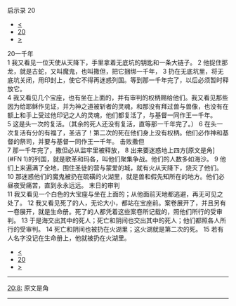 ﻿





 启示录 20




* [<](bible/REV19.md)
* [20](bible/REV.md)
* [>](bible/REV21.md)



 
20一千年  
1 我又看见一位天使从天降下，手里拿着无底坑的钥匙和一条大链子。 
2 他捉住那龙，就是古蛇，又叫魔鬼，也叫撒但，把它捆绑一千年， 
3 扔在无底坑里，将无底坑关闭，用印封上，使它不得再迷惑列国。等到那一千年完了，以后必须暂时释放它。  
4 我又看见几个宝座，也有坐在上面的，并有审判的权柄赐给他们。我又看见那些因为给耶稣作见证，并为神之道被斩者的灵魂，和那没有拜过兽与兽像，也没有在额上和手上受过他印记之人的灵魂，他们都复活了，与基督一同作王一千年。 
5 这是头一次的复活。（其余的死人还没有复活，直等那一千年完了。） 
6 在头一次复活有分的有福了，圣洁了！第二次的死在他们身上没有权柄。他们必作神和基督的祭司，并要与基督一同作王一千年。 击败撒但  
7 那一千年完了，撒但必从监牢里被释放， 
8 出来要迷惑地上四方[原文是角](#FN
1)的列国，就是歌革和玛各，叫他们聚集争战。他们的人数多如海沙。 
9 他们上来遍满了全地，围住圣徒的营与蒙爱的城，就有火从天降下，烧灭了他们。 
10 那迷惑他们的魔鬼被扔在硫磺的火湖里，就是兽和假先知所在的地方。他们必昼夜受痛苦，直到永永远远。 末日的审判  
11 我又看见一个白色的大宝座与坐在上面的；从他面前天地都逃避，再无可见之处了。 
12 我又看见死了的人，无论大小，都站在宝座前。案卷展开了，并且另有一卷展开，就是生命册。死了的人都凭着这些案卷所记载的，照他们所行的受审判。 
13 于是海交出其中的死人；死亡和阴间也交出其中的死人；他们都照各人所行的受审判。 
14 死亡和阴间也被扔在火湖里；这火湖就是第二次的死。 
15 若有人名字没记在生命册上，他就被扔在火湖里。 
* [<](bible/REV19.md)
* [20](bible/REV.md)
* [>](bible/REV21.md)





---


[20:8:](#V8)
原文是角




---









